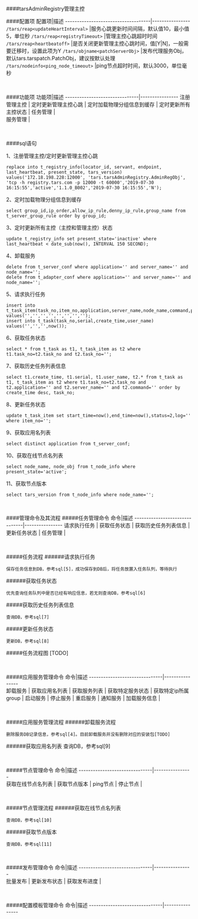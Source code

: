 ####tarsAdminRegistry管理主控

####配置项
配置项|描述
------------------------------------|----------------
`/tars/reap<updateHeartInterval>`   |服务心跳更新时间间隔，默认值10，最小值5，单位秒
`/tars/reap<registryTimeout>`       |管理主控心跳超时时间
`/tars/reap<heartbeatoff>`          |是否关闭更新管理主控心跳时间，值[Y|N]，一般需要迁移时，设置此项为Y
`/tars/objname<patchServerObj>`     |发布代理服务Obj，默认tars.tarspatch.PatchObj，建议按默认处理
`/tars/nodeinfo<ping_node_timeout>` |ping节点超时时间，默认3000，单位毫秒


&nbsp;

####功能项
功能项|描述
-------------------------------|----------------
注册管理主控                    |
定时更新管理主控心跳              |
定时加载物理分组信息到缓存        |
定时更新所有主控状态              |
任务管理                         |     
服务管理                         |                               


&nbsp;

####sql语句

1、注册管理主控/定时更新管理主控心跳
``` 
replace into t_registry_info(locator_id, servant, endpoint, last_heartbeat, present_state, tars_version) values('172.18.198.228:12000', 'tars.tarsAdminRegistry.AdminRegObj', 'tcp -h registry.tars.com -p 12000 -t 60000','2019-07-30 16:15:55','active','1.1.0_B002','2019-07-30 16:15:55','N');
```

2、定时加载物理分组信息到缓存
``` 
select group_id,ip_order,allow_ip_rule,denny_ip_rule,group_name from t_server_group_rule order by group_id;
```

3、定时更新所有主控（主控和管理主控）状态
``` 
update t_registry_info set present_state='inactive' where last_heartbeat < date_sub(now(), INTERVAL 150 SECOND);
``` 

4、卸载服务
``` 
delete from t_server_conf where application='' and server_name='' and node_name='';
delete from t_adapter_conf where application='' and server_name='' and node_name='';
```

5、请求执行任务
``` 
insert into t_task_item(task_no,item_no,application,server_name,node_name,command,parameters) values('','','','','','','','');
insert into t_task(task_no,serial,create_time,user_name) values('','','',now());
```

6、获取任务状态
``` 
select * from t_task as t1, t_task_item as t2 where t1.task_no=t2.task_no and t2.task_no='';
```

7、获取历史任务列表信息
``` 
select t1.create_time, t1.serial, t1.user_name, t2.* from t_task as t1, t_task_item as t2 where t1.task_no=t2.task_no and t2.application='' and t2.server_name='' and t2.command='' order by create_time desc, task_no;
```

8、更新任务状态
``` 
update t_task_item set start_time=now(),end_time=now(),status=2,log='' where item_no='';
```

9、获取应用名列表
``` 
select distinct application from t_server_conf;
```

10、获取在线节点名列表
``` 
select node_name, node_obj from t_node_info where present_state='active';
```

11、获取节点版本
``` 
select tars_version from t_node_info where node_name='';
```

&nbsp;

####管理命令及其流程
#####任务管理命令
命令|描述
-------------------------------|----------------
请求执行任务                      |
获取任务状态                      |
获取历史任务列表信息              |
更新任务状态                      |
任务管理                          | 

&nbsp;

#####任务流程
######请求执行任务
```
保存任务信息到DB，参考sql[5]，成功保存到DB后，将任务放置入任务队列，等待执行
```
######获取任务状态
```
优先查询任务队列中是否已经有响应信息，若无则查询DB，参考sql[6]
```
#####获取历史任务列表信息
```
查询DB，参考sql[7]
```
#####更新任务状态
```
更新DB，参考sql[8]
```

#####任务流程图
[TODO]

&nbsp;

#####应用服务管理命令
命令|描述
-------------------------------|----------------  
卸载服务                       |
获取应用名列表                 | 
获取服务列表                   |
获取特定服务状态               |
获取特定ip所属group            |
启动服务                        |
停止服务                        |
重启服务                        |
通知服务                        |
加载服务信息                    |

&nbsp;

#####应用服务管理流程
######卸载服务流程
``` 
删除服务DB记录信息，参考sql[4]。目前卸载服务并没有删除对应的安装包[TODO]
```
######获取应用名列表
查询DB，参考sql[9]

&nbsp;

#####节点管理命令
命令|描述
-------------------------------|----------------  
获取在线节点名列表             |
获取节点版本                   | 
ping节点                       |
停止节点                       |

&nbsp;

#####节点管理流程
######获取在线节点名列表
``` 
查询DB，参考sql[10]
```
######获取节点版本
``` 
查询DB，参考sql[11]
```

&nbsp;

#####发布管理命令
命令|描述
-------------------------------|----------------  
批量发布                        |
更新发布状态                    |
获取发布进度                     |

&nbsp;

#####配置模板管理命令
命令|描述
-------------------------------|----------------  

